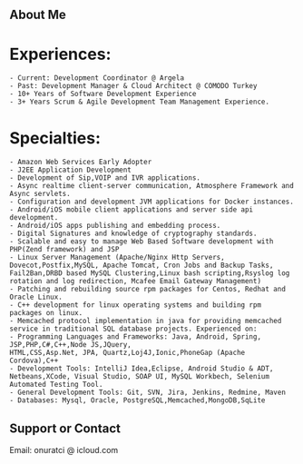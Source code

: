 ## About Me
# Experiences:
    - Current: Development Coordinator @ Argela
    - Past: Development Manager & Cloud Architect @ COMODO Turkey
    - 10+ Years of Software Development Experience
    - 3+ Years Scrum & Agile Development Team Management Experience.
    
# Specialties:
    - Amazon Web Services Early Adopter
    - J2EE Application Development
    - Development of Sip,VOIP and IVR applications.
    - Async realtime client-server communication, Atmosphere Framework and Async servlets.
    - Configuration and development JVM applications for Docker instances.
    - Android/iOS mobile client applications and server side api development.
    - Android/iOS apps publishing and embedding process.
    - Digital Signatures and knowledge of cryptography standards.
    - Scalable and easy to manage Web Based Software development with PHP(Zend framework) and JSP
    - Linux Server Management (Apache/Nginx Http Servers, Dovecot,Postfix,MySQL, Apache Tomcat, Cron Jobs and Backup Tasks,
    Fail2Ban,DRBD based MySQL Clustering,Linux bash scripting,Rsyslog log rotation and log redirection, Mcafee Email Gateway Management)
    - Patching and rebuilding source rpm packages for Centos, Redhat and Oracle Linux. 
    - C++ development for linux operating systems and building rpm packages on linux.
    - Memcached protocol implementation in java for providing memcached service in traditional SQL database projects. Experienced on:
    - Programming Languages and Frameworks: Java, Android, Spring, JSP,PHP,C#,C++,Node JS,JQuery,
    HTML,CSS,Asp.Net, JPA, Quartz,Loj4J,Ionic,PhoneGap (Apache Cordova),C++
    - Development Tools: IntelliJ Idea,Eclipse, Android Studio & ADT, Netbeans,XCode, Visual Studio, SOAP UI, MySQL Workbech, Selenium Automated Testing Tool.
    - General Development Tools: Git, SVN, Jira, Jenkins, Redmine, Maven
    - Databases: Mysql, Oracle, PostgreSQL,Memcached,MongoDB,SqLite
## Support or Contact
Email: onuratci @ icloud.com
